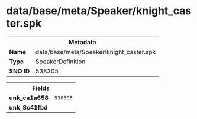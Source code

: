 <h1>data/base/meta/Speaker/knight_caster.spk</h1><table><tr><th colspan="100%">Metadata</th></tr><tr><td><b>Name</b></td><td>data/base/meta/Speaker/knight_caster.spk</td></tr><tr><td><b>Type</b></td><td>SpeakerDefinition</td></tr><tr><td><b>SNO ID</b></td><td>538305</td></tr></table>

<table><tr><th colspan="100%">Fields</th></tr><tr><td><b>unk_ca1a658</b></td><td><code>538305</code></td></tr><tr><td><b>unk_8c41fbd</b></td><td></td></tr></table>


